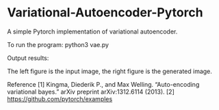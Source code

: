 # Variational-Autoencoder-Pytorch

A simple Pytorch implementation of variational autoencoder.

To run the program:
  python3 vae.py

Output results:



The left figure is the input image, the right figure is the generated image.


Reference
[1] Kingma, Diederik P., and Max Welling. “Auto-encoding variational bayes.” arXiv preprint arXiv:1312.6114 (2013).
[2] https://github.com/pytorch/examples
